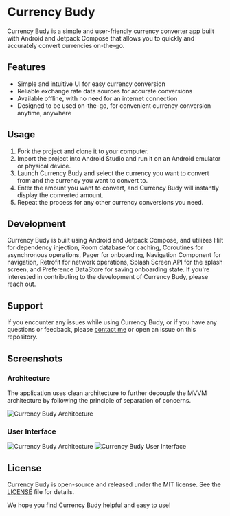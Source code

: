 # Currency Budy

Currency Budy is a simple and user-friendly currency converter app built with Android and Jetpack Compose that allows you to quickly and accurately convert currencies on-the-go.

## Features

- Simple and intuitive UI for easy currency conversion
- Reliable exchange rate data sources for accurate conversions
- Available offline, with no need for an internet connection
- Designed to be used on-the-go, for convenient currency conversion anytime, anywhere

## Usage

1. Fork the project and clone it to your computer.
2. Import the project into Android Studio and run it on an Android emulator or physical device.
3. Launch Currency Budy and select the currency you want to convert from and the currency you want to convert to.
4. Enter the amount you want to convert, and Currency Budy will instantly display the converted amount.
5. Repeat the process for any other currency conversions you need.

## Development

Currency Budy is built using Android and Jetpack Compose, and utilizes Hilt for dependency injection, Room database for caching, Coroutines for asynchronous operations, Pager for onboarding, Navigation Component for navigation, Retrofit for network operations, Splash Screen API for the splash screen, and Preference DataStore for saving onboarding state. If you're interested in contributing to the development of Currency Budy, please reach out.

## Support

If you encounter any issues while using Currency Budy, or if you have any questions or feedback, please [contact me](mailto:ericwathome007@gmail.com) or open an issue on this repository.

## Screenshots

### Architecture

The application uses clean architecture to further decouple the MVVM architecture by following the principle of separation of concerns.

![Currency Budy Architecture](https://raw.githubusercontent.com/ericwafula/images/main/Screenshot%20from%202023-02-19%2001-54-29.png?token=GHSAT0AAAAAAB6ZTPLKSSFYILQIX7GOOVZGY7RNC7Q)

### User Interface

![Currency Budy Architecture](https://raw.githubusercontent.com/ericwafula/images/main/Screenshot%20from%202023-02-19%2001-52-18.png?token=GHSAT0AAAAAAB6ZTPLKHVODACFJOBJVWKMAY7RNCEA)
![Currency Budy User Interface](https://raw.githubusercontent.com/ericwafula/images/main/Screenshot%20from%202023-02-19%2001-57-55.png?token=GHSAT0AAAAAAB6ZTPLKGZBDT6DAVMODOWKSY7RM6QQ)

## License

Currency Budy is open-source and released under the MIT license. See the [LICENSE](license.txt) file for details.

We hope you find Currency Budy helpful and easy to use!